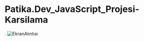 # Patika.Dev_JavaScript_Projesi-Karsilama
.
![EkranAlıntısı](https://user-images.githubusercontent.com/111642879/187700298-d996c97b-1d12-4b84-bc19-b2035cdcb9ae.PNG)

